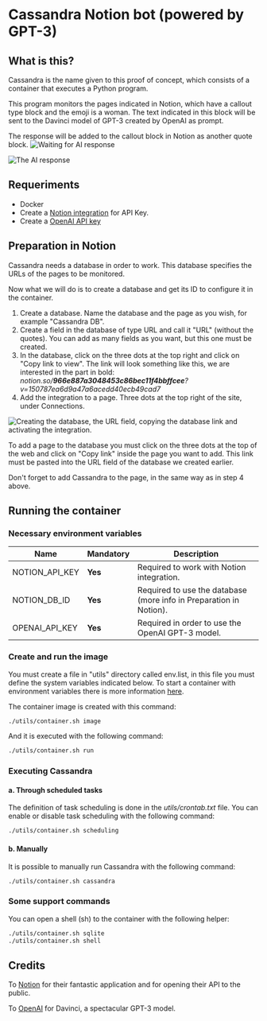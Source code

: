 # Cassandra Notion bot (powered by GPT-3)

## What is this?
Cassandra is the name given to this proof of concept, which consists of a container that executes a Python program.

This program monitors the pages indicated in Notion, which have a callout type block and the emoji is a woman. The text indicated in this block will be sent to the Davinci model of GPT-3 created by OpenAI as prompt.

The response will be added to the callout block in Notion as another quote block.
![Waiting for AI response](https://user-images.githubusercontent.com/49794514/206880944-e76694e2-0e9c-44df-a5cc-d4871b235dbe.jpg)

![The AI response](https://user-images.githubusercontent.com/49794514/206880945-5564049c-8125-4b0e-b0df-7146f5a29587.jpg)


## Requeriments
- Docker
- Create a [Notion integration](https://www.notion.so/my-integrations) for API Key.
- Create a [OpenAI API key](https://beta.openai.com/account/api-keys)


## Preparation in Notion
Cassandra needs a database in order to work. This database specifies the URLs of the pages to be monitored.

Now what we will do is to create a database and get its ID to configure it in the container.

1. Create a database. Name the database and the page as you wish, for example "Cassandra DB".
2. Create a field in the database of type URL and call it "URL" (without the quotes). You can add as many fields as you want, but this one must be created.
3. In the database, click on the three dots at the top right and click on "Copy link to view". The link will look something like this, we are interested in the part in bold: *notion.so/***966e887a3048453c86bec11f4bbffcee***?v=150787ea6d9a47a6acedd40ecb49cad7*
4. Add the integration to a page. Three dots at the top right of the site, under Connections.

![Creating the database, the URL field, copying the database link and activating the integration.](https://user-images.githubusercontent.com/49794514/206880697-092874a3-8aee-4073-bca3-693c4d483065.gif)


To add a page to the database you must click on the three dots at the top of the web and click on "Copy link" inside the page you want to add. This link must be pasted into the URL field of the database we created earlier.

Don't forget to add Cassandra to the page, in the same way as in step 4 above.


## Running the container

### Necessary environment variables
| Name                        | Mandatory | Description                                                               |
| --------------------------- | --------- | --------------------------------------------------------------------------|
| NOTION_API_KEY              | **Yes**   | Required to work with Notion integration.                                 |
| NOTION_DB_ID                | **Yes**   | Required to use the database (more info in Preparation in Notion).        |
| OPENAI_API_KEY              | **Yes**   | Required in order to use the OpenAI GPT-3 model.                          |


### Create and run the image
You must create a file in "utils" directory called env.list, in this file you must define the system variables indicated below. To start a container with environment variables there is more information [here](https://docs.docker.com/engine/reference/commandline/run/#set-environment-variables--e---env---env-file).

The container image is created with this command:
```bash
./utils/container.sh image
```

And it is executed with the following command:
```bash
./utils/container.sh run
```


### Executing Cassandra

#### a. Through scheduled tasks
The definition of task scheduling is done in the _utils/crontab.txt_ file.
You can enable or disable task scheduling with the following command:
```bash
./utils/container.sh scheduling
```

#### b. Manually
It is possible to manually run Cassandra with the following command:
```bash
./utils/container.sh cassandra
```

### Some support commands

You can open a shell (sh) to the container with the following helper:
```bash
./utils/container.sh sqlite
./utils/container.sh shell
```


## Credits
To [Notion](https://www.notion.so/) for their fantastic application and for opening their API to the public.

To [OpenAI](https://openai.com/) for Davinci, a spectacular GPT-3 model.
